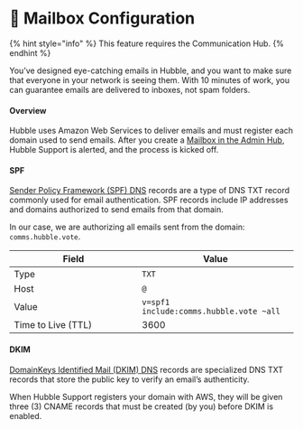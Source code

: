# 📮 Mailbox Configuration

{% hint style="info" %}
This feature requires the Communication Hub.
{% endhint %}

You’ve designed eye-catching emails in Hubble, and you want to make sure that everyone in your network is seeing them. With 10 minutes of work, you can guarantee emails are delivered to inboxes, not spam folders.

#### Overview  <a href="#overview" id="overview"></a>

Hubble uses Amazon Web Services to deliver emails and must register each domain used to send emails. After you create a [Mailbox in the Admin Hub](https://app.hubble.vote/mailboxes), Hubble Support is alerted, and the process is kicked off.

#### SPF  <a href="#spf" id="spf"></a>

[Sender Policy Framework (SPF) DNS](https://www.cloudflare.com/learning/dns/dns-records/dns-spf-record/) records are a type of DNS TXT record commonly used for email authentication. SPF records include IP addresses and domains authorized to send emails from that domain.

In our case, we are authorizing all emails sent from the domain: `comms.hubble.vote`.

<table><thead><tr><th width="211">Field</th><th>Value</th></tr></thead><tbody><tr><td>Type</td><td><code>TXT</code></td></tr><tr><td>Host</td><td><code>@</code></td></tr><tr><td>Value</td><td><code>v=spf1 include:comms.hubble.vote ~all</code></td></tr><tr><td>Time to Live (TTL)</td><td>3600</td></tr></tbody></table>

#### DKIM  <a href="#dkim" id="dkim"></a>

[DomainKeys Identified Mail (DKIM) DNS](https://www.cloudflare.com/learning/dns/dns-records/dns-dkim-record/) records are specialized DNS TXT records that store the public key to verify an email’s authenticity.

When Hubble Support registers your domain with AWS, they will be given three (3) CNAME records that must be created (by you) before DKIM is enabled.
